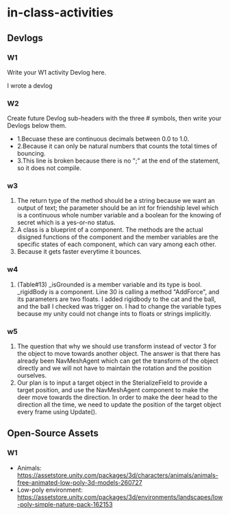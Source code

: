 # in-class-activities
## Devlogs
### W1
Write your W1 activity Devlog here.

I wrote a devlog

### W2
Create future Devlog sub-headers with the three # symbols, then write your Devlogs below them.
- 1.Becuase these are continuous decimals between 0.0 to 1.0.
- 2.Because it can only be natural numbers that counts the total times of bouncing.   
- 3.This line is broken because there is no ";" at the end of the statement, so it does not compile.

### w3
1. The return type of the method should be a string because we want an output of text; the parameter should be an int for friendship level which is a continuous whole number variable and a boolean for the knowing of secret which is a yes-or-no status. 
2. A class is a blueprint of a component. The methods are the actual disigned functions of the component and the member variables are the specific states of each component, which can vary among each other.
3. Because it gets faster everytime it bounces.

### w4
1. (Table#13) _isGrounded is a member variable and its type is bool. _rigidBody is a component. Line 30 is calling a method "AddForce", and its parameters are two floats. I added rigidbody to the cat and the ball, and the ball I checked was trigger on. I had to change the variable types because my unity could not change ints to floats or strings implicitly. 

### w5
1. The question that why we should use transform instead of vector 3 for the object to move towards another object. The answer is that there has already been NavMeshAgent which can get the transform of the object directly and we will not have to maintain the rotation and the position ourselves. 
2. Our plan is to input a target object in the SterializeField to provide a target position, and use the NavMeshAgent component to make the deer move towards the direction. In order to make the deer head to the direction all the time, we need to update the position of the target object every frame using Update(). 
## Open-Source Assets
### W1
- Animals: https://assetstore.unity.com/packages/3d/characters/animals/animals-free-animated-low-poly-3d-models-260727 
- Low-poly environment: https://assetstore.unity.com/packages/3d/environments/landscapes/low-poly-simple-nature-pack-162153 